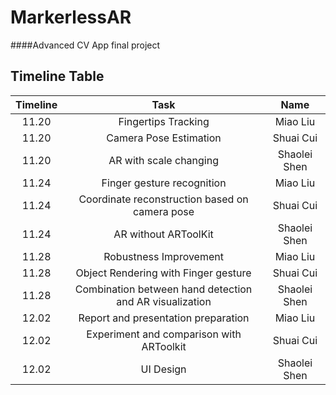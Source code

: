 # MarkerlessAR
####Advanced CV App final project
## Timeline Table
|Timeline| Task  | Name
|:-:|:-:|:-:|
|11.20|Fingertips Tracking|Miao Liu|
|11.20|Camera Pose Estimation|Shuai Cui|
|11.20|AR with scale changing|Shaolei Shen|
|11.24|Finger gesture recognition|Miao Liu|
|11.24|Coordinate reconstruction based on camera pose|Shuai Cui|
|11.24|AR without ARToolKit|Shaolei Shen|
|11.28|Robustness Improvement|Miao Liu|
|11.28|Object Rendering with Finger gesture|Shuai Cui|
|11.28|Combination between hand detection and AR visualization|Shaolei Shen|
|12.02|Report and presentation preparation|Miao Liu|
|12.02|Experiment and comparison with ARToolkit|Shuai Cui|
|12.02|UI Design|Shaolei Shen|

